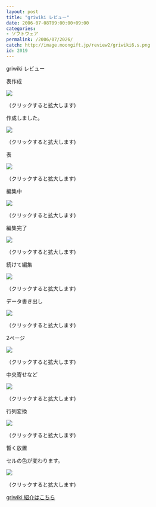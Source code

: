 ```yaml
---
layout: post
title: "griwiki レビュー"
date: 2006-07-08T09:00:00+09:00
categories:
- ソフトウェア
permalink: /2006/07/2026/
catch: http://image.moongift.jp/review2/griwiki6.s.png
id: 2019
---
```

griwiki レビュー  
<!--more-->

表作成

  

[![](http://image.moongift.jp/review2/griwiki1.s.png)](http://image.moongift.jp/review2/griwiki1.png)  
  
（クリックすると拡大します)

  

作成しました。

  

[![](http://image.moongift.jp/review2/griwiki2.s.png)](http://image.moongift.jp/review2/griwiki2.png)  
  
（クリックすると拡大します)

  

表

  

[![](http://image.moongift.jp/review2/griwiki3.s.png)](http://image.moongift.jp/review2/griwiki3.png)  
  
（クリックすると拡大します)

  

編集中

  

[![](http://image.moongift.jp/review2/griwiki4.s.png)](http://image.moongift.jp/review2/griwiki4.png)  
  
（クリックすると拡大します)

  

編集完了

  

[![](http://image.moongift.jp/review2/griwiki5.s.png)](http://image.moongift.jp/review2/griwiki5.png)  
  
（クリックすると拡大します)

  

続けて編集

  

[![](http://image.moongift.jp/review2/griwiki6.s.png)](http://image.moongift.jp/review2/griwiki6.png)  
  
（クリックすると拡大します)

  

データ書き出し

  

[![](http://image.moongift.jp/review2/griwiki7.s.png)](http://image.moongift.jp/review2/griwiki7.png)  
  
（クリックすると拡大します)

  

2ページ

  

[![](http://image.moongift.jp/review2/griwiki8.s.png)](http://image.moongift.jp/review2/griwiki8.png)  
  
（クリックすると拡大します)

  

中央寄せなど

  

[![](http://image.moongift.jp/review2/griwiki9.s.png)](http://image.moongift.jp/review2/griwiki9.png)  
  
（クリックすると拡大します)

  

行列変換

  

[![](http://image.moongift.jp/review2/griwiki10.s.png)](http://image.moongift.jp/review2/griwiki10.png)  
  
（クリックすると拡大します)

  

暫く放置

  

セルの色が変わります。

  

[![](http://image.moongift.jp/review2/griwiki11.s.png)](http://image.moongift.jp/review2/griwiki11.png)  
  
（クリックすると拡大します)

  

[griwiki 紹介はこちら](http://oss.moongift.jp/intro/i-2025.html)

